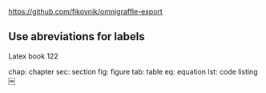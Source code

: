 
https://github.com/fikovnik/omnigraffle-export

## Use abreviations for labels ##

Latex book 122

chap:
chapter
sec:
section
fig:
figure
tab:
table
eq:
equation
lst:
code listing
￼